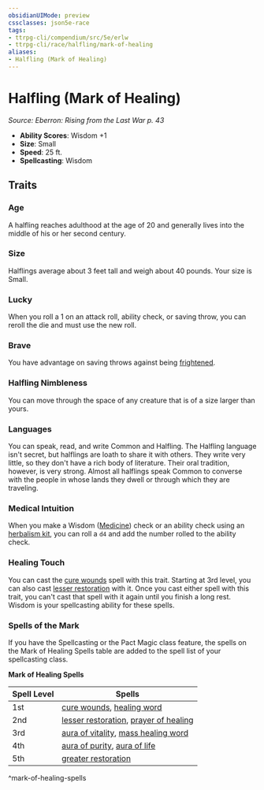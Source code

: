 ```yaml
---
obsidianUIMode: preview
cssclasses: json5e-race
tags:
- ttrpg-cli/compendium/src/5e/erlw
- ttrpg-cli/race/halfling/mark-of-healing
aliases:
- Halfling (Mark of Healing)
---
```

# Halfling (Mark of Healing)
*Source: Eberron: Rising from the Last War p. 43*  


- **Ability Scores**: Wisdom +1
- **Size**: Small
- **Speed**: 25 ft.
- **Spellcasting**: Wisdom

## Traits

### Age

A halfling reaches adulthood at the age of 20 and generally lives into the middle of his or her second century.

### Size

Halflings average about 3 feet tall and weigh about 40 pounds. Your size is Small.

### Lucky

When you roll a 1 on an attack roll, ability check, or saving throw, you can reroll the die and must use the new roll.

### Brave

You have advantage on saving throws against being [frightened](Інструменти%20ДМ/CLI/rules/conditions.md#Frightened).

### Halfling Nimbleness

You can move through the space of any creature that is of a size larger than yours.

### Languages

You can speak, read, and write Common and Halfling. The Halfling language isn't secret, but halflings are loath to share it with others. They write very little, so they don't have a rich body of literature. Their oral tradition, however, is very strong. Almost all halflings speak Common to converse with the people in whose lands they dwell or through which they are traveling.

### Medical Intuition

When you make a Wisdom ([Medicine](Інструменти%20ДМ/CLI/rules/skills.md#Medicine)) check or an ability check using an [herbalism kit](Інструменти%20ДМ/CLI/items/herbalism-kit-xphb.md), you can roll a `d4` and add the number rolled to the ability check.

### Healing Touch

You can cast the [cure wounds](Інструменти%20ДМ/CLI/spells/cure-wounds-xphb.md) spell with this trait. Starting at 3rd level, you can also cast [lesser restoration](Інструменти%20ДМ/CLI/spells/lesser-restoration-xphb.md) with it. Once you cast either spell with this trait, you can't cast that spell with it again until you finish a long rest. Wisdom is your spellcasting ability for these spells.

### Spells of the Mark

If you have the Spellcasting or the Pact Magic class feature, the spells on the Mark of Healing Spells table are added to the spell list of your spellcasting class.

**Mark of Healing Spells**

| Spell Level | Spells |
|-------------|--------|
| 1st | [cure wounds](Інструменти%20ДМ/CLI/spells/cure-wounds-xphb.md), [healing word](Інструменти%20ДМ/CLI/spells/healing-word-xphb.md) |
| 2nd | [lesser restoration](Інструменти%20ДМ/CLI/spells/lesser-restoration-xphb.md), [prayer of healing](Інструменти%20ДМ/CLI/spells/prayer-of-healing-xphb.md) |
| 3rd | [aura of vitality](Інструменти%20ДМ/CLI/spells/aura-of-vitality-xphb.md), [mass healing word](Інструменти%20ДМ/CLI/spells/mass-healing-word-xphb.md) |
| 4th | [aura of purity](Інструменти%20ДМ/CLI/spells/aura-of-purity-xphb.md), [aura of life](Інструменти%20ДМ/CLI/spells/aura-of-life-xphb.md) |
| 5th | [greater restoration](Інструменти%20ДМ/CLI/spells/greater-restoration-xphb.md) |
^mark-of-healing-spells